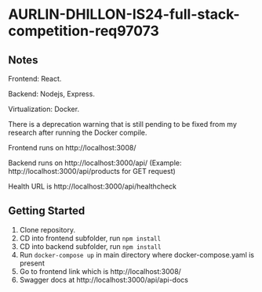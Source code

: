 # AURLIN-DHILLON-IS24-full-stack-competition-req97073

## Notes

Frontend: React.

Backend: Nodejs, Express.

Virtualization: Docker.

There is a deprecation warning that is still pending to be fixed from my research after running the Docker compile.

Frontend runs on http://localhost:3008/

Backend runs on http://localhost:3000/api/ (Example: http://localhost:3000/api/products for GET request)

Health URL is http://localhost:3000/api/healthcheck

## Getting Started

1. Clone repository.
2. CD into frontend subfolder, run `npm install`
3. CD into backend subfolder, run `npm install`
4. Run `docker-compose up` in main directory where docker-compose.yaml is present
5. Go to frontend link which is http://localhost:3008/
6. Swagger docs at http://localhost:3000/api/api-docs
